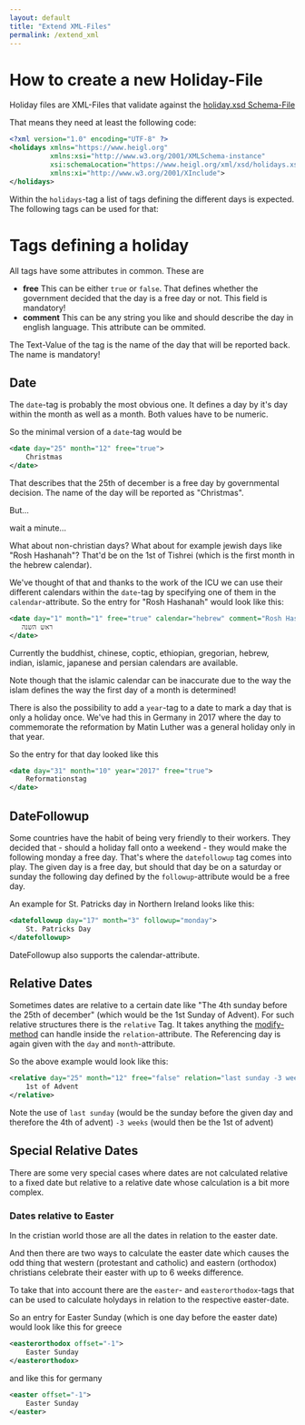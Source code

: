 ```yaml
---
layout: default
title: "Extend XML-Files"
permalink: /extend_xml
---
```


# How to create a new Holiday-File

Holiday files are XML-Files that validate against the 
[holiday.xsd Schema-File](https://www.heigl.org/xml/xsd/holidays.xsd)

That means they need at least the following code:

```xml
<?xml version="1.0" encoding="UTF-8" ?>
<holidays xmlns="https://www.heigl.org"
          xmlns:xsi="http://www.w3.org/2001/XMLSchema-instance"
          xsi:schemaLocation="https://www.heigl.org/xml/xsd/holidays.xsd holidays.xsd"
          xmlns:xi="http://www.w3.org/2001/XInclude">
</holidays>
```

Within the ```holidays```-tag a list of tags defining the different days is 
expected. The following tags can be used for that:

# Tags defining a holiday

All tags have some attributes in common. These are

* **free** This can be either ```true``` or ```false```. That defines whether 
the government decided that the day is a free day or not. This field is mandatory!
* **comment** This can be any string you like and should describe the day in 
english language. This attribute can be ommited.

The Text-Value of the tag is the name of the day that will be reported back. 
The name is mandatory! 

## Date

 The ```date```-tag is probably the most obvious one. It defines a day by it's 
 day within the month as well as a month. Both values have to be numeric.
 
 So the minimal version of a ```date```-tag would be
 
 ```xml
 <date day="25" month="12" free="true">
     Christmas
 </date>
 ```

 That describes that the 25th of december is a free day by governmental
 decision. The name of the day will be reported as "Christmas".

 But…

 wait a minute…

 What about non-christian days? What about for example
 jewish days like "Rosh Hashanah"? That'd be on the 1st of Tishrei
 (which is the first month in the hebrew calendar).

 We've thought of that and thanks to the work of the ICU we can use their different
 calendars within the ```date```-tag by specifying one of them in the
 ```calendar```-attribute. So the entry for "Rosh Hashanah" would look like this:

 ```xml
<date day="1" month="1" free="true" calendar="hebrew" comment="Rosh Hashanah">
    ראש השנה
</date>
```

Currently the buddhist, chinese, coptic, ethiopian, gregorian, hebrew, indian,
islamic, japanese and persian calendars are available.

Note though that the islamic calendar can be inaccurate due to the way the islam
defines the way the first day of a month is determined!

There is also the possibility to add a ```year```-tag to a date to mark a day
that is only a holiday once. We've had this in Germany in 2017 where the day to
commemorate the reformation by Matin Luther was a general holiday only in that year.

So the entry for that day looked like this

```xml
<date day="31" month="10" year="2017" free="true">
    Reformationstag
</date>
```

## DateFollowup

Some countries have the habit of being very friendly to their workers. They
decided that - should a holiday fall onto a weekend - they would make the
following monday a free day. That's where the ```datefollowup``` tag comes into
play. The given day is a free day, but should that day be on a saturday or sunday
the following day defined by the ```followup```-attribute would be a free day.

An example for St. Patricks day in Northern Ireland looks like this:

```xml
<datefollowup day="17" month="3" followup="monday">
    St. Patricks Day
</datefollowup>
```

DateFollowup also supports the calendar-attribute.

## Relative Dates

Sometimes dates are relative to a certain date like "The 4th sunday before the 25th
of december" (which would be the 1st Sunday of Advent). For such relative
structures there is the ```relative``` Tag. It takes anything the
[modify-method](http://php.net/manual/de/datetimeimmutable.modify.php) can handle
inside the ```relation```-attribute. The Referencing day is again given with the
```day``` and ```month```-attribute.

So the above example would look like this:

```xml
<relative day="25" month="12" free="false" relation="last sunday -3 weeks">
    1st of Advent
</relative>
```

Note the use of ```last sunday``` (would be the sunday before the given day and
therefore the 4th of advent) ```-3 weeks``` (would then be the 1st of advent)

## Special Relative Dates

There are some very special cases where dates are not calculated relative to a
fixed date but relative to a relative date whose calculation is a bit more complex.

### Dates relative to Easter

In the cristian world those are all the dates in relation to the easter date.

And then there are two ways to calculate the easter date which causes the odd
thing that western (protestant and catholic) and eastern (orthodox) christians
celebrate their easter with up to 6 weeks difference.

To take that into account there are the ```easter```- and ```easterorthodox```-tags
that can be used to calculate holydays in relation to the respective easter-date.

So an entry for Easter Sunday (which is one day before the easter date) would
look like this for greece

```xml
<easterorthodox offset="-1">
    Easter Sunday
</easterorthodox>
```

and like this for germany

```xml
<easter offset="-1">
    Easter Sunday
</easter>
```
